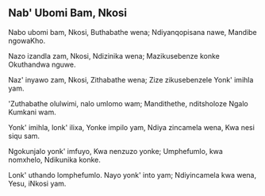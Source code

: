 ## Nab' Ubomi Bam, Nkosi

Nabo ubomi bam, Nkosi, Buthabathe wena;
Ndiyanqopisana nawe, Mandibe ngowaKho.

Nazo izandla zam, Nkosi, Ndizinika wena;
Mazikusebenze konke Okuthandwa nguwe.

Naz' inyawo zam, Nkosi, Zithabathe wena;
Zize zikusebenzele Yonk' imihla yam.

'Zuthabathe olulwimi, nalo umlomo wam;
Mandithethe, nditsholoze Ngalo Kumkani wam.

Yonk' imihla, lonk' ilixa, Yonke impilo yam,
Ndiya zincamela wena, Kwa nesi siqu sam.

Ngokunjalo yonk' imfuyo, Kwa nenzuzo yonke;
Umphefumlo, kwa nomxhelo, Ndikunika konke.

Lonk' uthando lomphefumlo. Nayo yonk' into yam;
Ndiyincamela kwa wena, Yesu, iNkosi yam.

